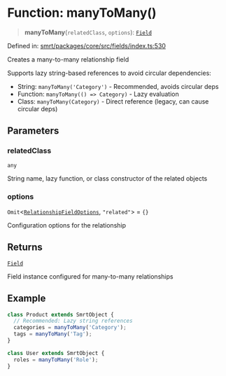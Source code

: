 # Function: manyToMany()

> **manyToMany**(`relatedClass`, `options`): [`Field`](../classes/Field.md)

Defined in: [smrt/packages/core/src/fields/index.ts:530](https://github.com/happyvertical/smrt/blob/71a16025d52b026725fd522a392015e67e1d6489/packages/core/src/fields/index.ts#L530)

Creates a many-to-many relationship field

Supports lazy string-based references to avoid circular dependencies:
- String: `manyToMany('Category')` - Recommended, avoids circular deps
- Function: `manyToMany(() => Category)` - Lazy evaluation
- Class: `manyToMany(Category)` - Direct reference (legacy, can cause circular deps)

## Parameters

### relatedClass

`any`

String name, lazy function, or class constructor of the related objects

### options

`Omit`\<[`RelationshipFieldOptions`](../interfaces/RelationshipFieldOptions.md), `"related"`\> = `{}`

Configuration options for the relationship

## Returns

[`Field`](../classes/Field.md)

Field instance configured for many-to-many relationships

## Example

```typescript
class Product extends SmrtObject {
  // Recommended: Lazy string references
  categories = manyToMany('Category');
  tags = manyToMany('Tag');
}

class User extends SmrtObject {
  roles = manyToMany('Role');
}
```
